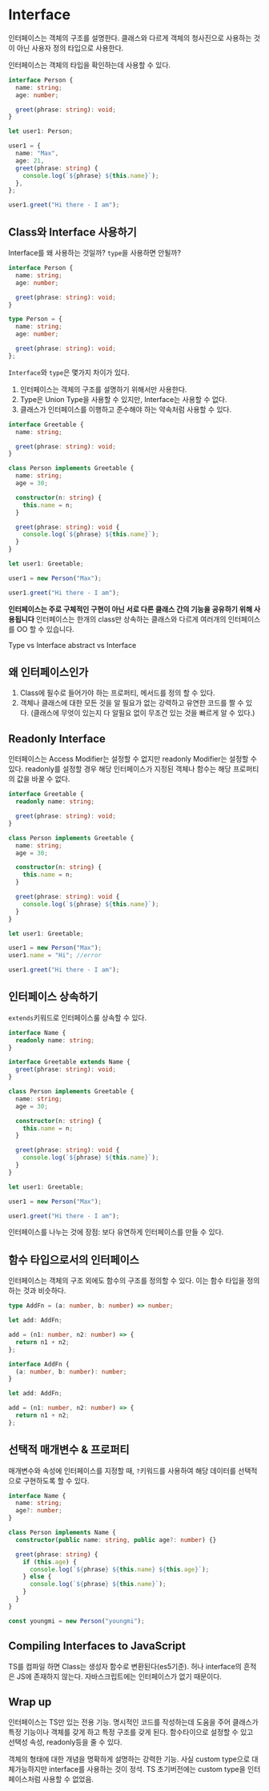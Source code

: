 # Interface

인터페이스는 객체의 구조를 설명한다.
클래스와 다르게 객체의 청사진으로 사용하는 것이 아닌
사용자 정의 타입으로 사용한다.

인터페이스는 객체의 타입을 확인하는데 사용할 수 있다.

```ts
interface Person {
  name: string;
  age: number;

  greet(phrase: string): void;
}

let user1: Person;

user1 = {
  name: "Max",
  age: 21,
  greet(phrase: string) {
    console.log(`${phrase} ${this.name}`);
  },
};

user1.greet("Hi there - I am");
```

## Class와 Interface 사용하기

Interface를 왜 사용하는 것일까? `type`을 사용하면 안될까?

```ts
interface Person {
  name: string;
  age: number;

  greet(phrase: string): void;
}

type Person = {
  name: string;
  age: number;

  greet(phrase: string): void;
};
```

`Interface`와 `type`은 몇가지 차이가 있다.

1. 인터페이스는 객체의 구조를 설명하기 위해서만 사용한다.
2. Type은 Union Type을 사용할 수 있지만, Interface는 사용할 수 없다.
3. 클래스가 인터페이스를 이행하고 준수해야 하는 약속처럼 사용할 수 있다.

```ts
interface Greetable {
  name: string;

  greet(phrase: string): void;
}

class Person implements Greetable {
  name: string;
  age = 30;

  constructor(n: string) {
    this.name = n;
  }

  greet(phrase: string): void {
    console.log(`${phrase} ${this.name}`);
  }
}

let user1: Greetable;

user1 = new Person("Max");

user1.greet("Hi there - I am");
```

**인터페이스는 주로 구체적인 구현이 아닌 서로 다른 클래스 간의 기능을 공유하기 위해 사용됩니다** 인터페이스는 한개의 class만 상속하는 클래스와 다르게 여러개의 인터페이스를 OO 할 수 있습니다.

Type vs Interface
abstract vs Interface

## 왜 인터페이스인가

1. Class에 필수로 들어가야 하는 프로퍼티, 메서드를 정의 할 수 있다.
2. 객체나 클래스에 대한 모든 것을 알 필요가 없는 강력하고 유연한 코드를 짤 수 있다.
   (클래스에 무엇이 있는지 다 알필요 없이 무조건 있는 것을 빠르게 알 수 있다.)

## Readonly Interface

인터페이스는 Access Modifier는 설정할 수 없지만 readonly Modifier는 설정할 수 있다.
readonly를 설정할 경우 해당 인터페이스가 지정된 객체나 함수는 해당 프로퍼티의 값을 바꿀 수 없다.

```ts
interface Greetable {
  readonly name: string;

  greet(phrase: string): void;
}

class Person implements Greetable {
  name: string;
  age = 30;

  constructor(n: string) {
    this.name = n;
  }

  greet(phrase: string): void {
    console.log(`${phrase} ${this.name}`);
  }
}

let user1: Greetable;

user1 = new Person("Max");
user1.name = "Hi"; //error

user1.greet("Hi there - I am");
```

## 인터페이스 상속하기

`extends`키워드로 인터페이스룰 상속할 수 있다.

```ts
interface Name {
  readonly name: string;
}

interface Greetable extends Name {
  greet(phrase: string): void;
}

class Person implements Greetable {
  name: string;
  age = 30;

  constructor(n: string) {
    this.name = n;
  }

  greet(phrase: string): void {
    console.log(`${phrase} ${this.name}`);
  }
}

let user1: Greetable;

user1 = new Person("Max");

user1.greet("Hi there - I am");
```

인터페이스를 나누는 것에 장점: 보다 유연하게 인터페이스를 만들 수 있다.

## 함수 타입으로서의 인터페이스

인터페이스는 객체의 구조 외에도 함수의 구조를 정의할 수 있다.
이는 함수 타입을 정의하는 것과 비슷하다.

```ts
type AddFn = (a: number, b: number) => number;

let add: AddFn;

add = (n1: number, n2: number) => {
  return n1 + n2;
};
```

```ts
interface AddFn {
  (a: number, b: number): number;
}

let add: AddFn;

add = (n1: number, n2: number) => {
  return n1 + n2;
};
```

## 선택적 매개변수 & 프로퍼티

매개변수와 속성에 인터페이스를 지정할 때, `?`키워드를 사용하여 해당 데이터를 선택적으로 구현하도록 할 수 있다.

```ts
interface Name {
  name: string;
  age?: number;
}

class Person implements Name {
  constructor(public name: string, public age?: number) {}

  greet(phrase: string) {
    if (this.age) {
      console.log(`${phrase} ${this.name} ${this.age}`);
    } else {
      console.log(`${phrase} ${this.name}`);
    }
  }
}

const youngmi = new Person("youngmi");
```

## Compiling Interfaces to JavaScript

TS를 컴파일 하면 Class는 생성자 함수로 변환된다(es5기준). 허나 interface의 흔적은 JS에 존재하지 않는다. 자바스크립트에는 인터페이스가 없기 때문이다.

## Wrap up

인터페이스는 TS만 있는 전용 기능. 명시적인 코드를 작성하는데 도움을 주어
클래스가 특정 기능이나 객체를 갖게 하고 특정 구조를 갖게 된다.
함수타이으로 설정할 수 있고
선택성 속성, readonly등을 줄 수 있다.

객체의 형태에 대한 개념을 명확하게 설명하는 강력한 기능.
사실 custom type으로 대체가능하지만 interface를 사용하는 것이 정석.
TS 초기버전에는 custom type을 인터페이스처럼 사용할 수 없었음.
